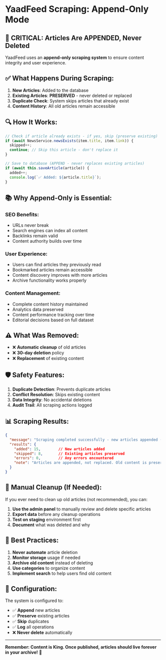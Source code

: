 # YaadFeed Scraping: Append-Only Mode

## 🚨 **CRITICAL: Articles Are APPENDED, Never Deleted**

YaadFeed uses an **append-only scraping system** to ensure content integrity and user experience.

## ✅ **What Happens During Scraping:**

1. **New Articles**: Added to the database
2. **Existing Articles**: **PRESERVED** - never deleted or replaced
3. **Duplicate Check**: System skips articles that already exist
4. **Content History**: All old articles remain accessible

## 🔍 **How It Works:**

```typescript
// Check if article already exists - if yes, skip (preserve existing)
if (await NewsService.newsExists(item.title, item.link)) {
  skipped++;
  continue; // Skip this article - don't replace it
}

// Save to database (APPEND - never replaces existing articles)
if (await this.saveArticle(article)) {
  added++;
  console.log(`✅ Added: ${article.title}`);
}
```

## 📚 **Why Append-Only is Essential:**

### **SEO Benefits:**
- URLs never break
- Search engines can index all content
- Backlinks remain valid
- Content authority builds over time

### **User Experience:**
- Users can find articles they previously read
- Bookmarked articles remain accessible
- Content discovery improves with more articles
- Archive functionality works properly

### **Content Management:**
- Complete content history maintained
- Analytics data preserved
- Content performance tracking over time
- Editorial decisions based on full dataset

## ⚠️ **What Was Removed:**

- ❌ **Automatic cleanup** of old articles
- ❌ **30-day deletion** policy
- ❌ **Replacement** of existing content

## 🛡️ **Safety Features:**

1. **Duplicate Detection**: Prevents duplicate articles
2. **Conflict Resolution**: Skips existing content
3. **Data Integrity**: No accidental deletions
4. **Audit Trail**: All scraping actions logged

## 📊 **Scraping Results:**

```json
{
  "message": "Scraping completed successfully - new articles appended (old articles preserved)",
  "results": {
    "added": 15,        // New articles added
    "skipped": 8,       // Existing articles preserved
    "errors": 0,        // Any errors encountered
    "note": "Articles are appended, not replaced. Old content is preserved."
  }
}
```

## 🚀 **Manual Cleanup (If Needed):**

If you ever need to clean up old articles (not recommended), you can:

1. **Use the admin panel** to manually review and delete specific articles
2. **Export data** before any cleanup operations
3. **Test on staging** environment first
4. **Document** what was deleted and why

## 📝 **Best Practices:**

1. **Never automate** article deletion
2. **Monitor storage** usage if needed
3. **Archive old content** instead of deleting
4. **Use categories** to organize content
5. **Implement search** to help users find old content

## 🔧 **Configuration:**

The system is configured to:
- ✅ **Append** new articles
- ✅ **Preserve** existing articles
- ✅ **Skip** duplicates
- ✅ **Log** all operations
- ❌ **Never delete** automatically

---

**Remember: Content is King. Once published, articles should live forever in your archive!** 👑
